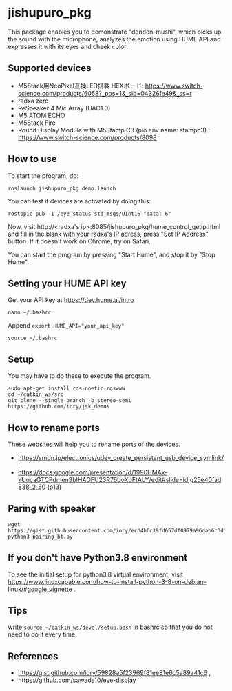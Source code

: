 # jishupuro_pkg
This package enables you to demonstrate "denden-mushi", which picks up the sound with the microphone, analyzes the emotion using HUME API and expresses it with its eyes and cheek color.

## Supported devices
* M5Stack用NeoPixel互換LED搭載 HEXボード: https://www.switch-science.com/products/6058?_pos=1&_sid=04326fe49&_ss=r
* radxa zero
* ReSpeaker 4 Mic Array (UAC1.0)
* M5 ATOM ECHO
* M5Stack Fire
* Round Display Module with M5Stamp C3 (pio env name: stampc3) : https://www.switch-science.com/products/8098

## How to use
To start the program, do:
```
roslaunch jishupuro_pkg demo.launch
```


You can test if devices are activated by doing this:
```
rostopic pub -1 /eye_status std_msgs/UInt16 "data: 6"
```

Now, visit http://<radxa's ip>:8085/jishupuro_pkg/hume_control_getip.html and fill in the blank with your radxa's IP adress, press "Set IP Address" button.
If it doesn't work on Chrome, try on Safari.

You can start the program by pressing "Start Hume", and stop it by "Stop Hume".

## Setting your HUME API key
Get your API key at https://dev.hume.ai/intro

```
nano ~/.bashrc
```
Append `export HUME_API="your_api_key"`
```
source ~/.bashrc
```

## Setup
You may have to do these to execute the program.
```
sudo apt-get install ros-noetic-roswww
cd ~/catkin_ws/src
git clone --single-branch -b stereo-semi https://github.com/iory/jsk_demos
```

## How to rename ports
These websites will help you to rename ports of the devices.
* https://smdn.jp/electronics/udev_create_persistent_usb_device_symlink/ ,
* https://docs.google.com/presentation/d/1990HMAx-kUocaGTCPdmen9bIHAOFU23R76boXbFtALY/edit#slide=id.g25e40fad838_2_50 (p13)

## Paring with speaker
```
wget https://gist.githubusercontent.com/iory/ecd4b6c19fd657df0979a96dab6c3d56/raw/936b0b3d1db1d669efb5e711b725ea7b363730a3/pairing_bt.py
python3 pairing_bt.py
```

## If you don't have Python3.8 environment
To see the initial setup for python3.8 virtual environment, visit
https://www.linuxcapable.com/how-to-install-python-3-8-on-debian-linux/#google_vignette .

## Tips
write
`source ~/catkin_ws/devel/setup.bash` in bashrc so that you do not need to do it every time.

## References
* https://gist.github.com/iory/59828a5f23969f81ee81e6c5a89a41c6 , 
* https://github.com/sawada10/eye-display
